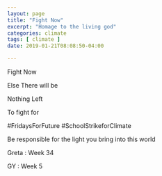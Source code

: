```yaml
---
layout: page
title: "Fight Now"
excerpt: "Homage to the living god"
categories: climate
tags: [ climate ]
date: 2019-01-21T08:08:50-04:00

---
```


Fight Now

Else There will be

Nothing Left

To fight for

#FridaysForFuture
#SchoolStrikeforClimate

Be responsible for the light you bring into this world

Greta : Week 34

GY : Week 5
